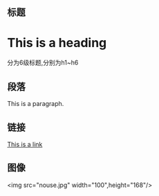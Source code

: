 ## 标题

<h1> This is a heading </h1>

分为6级标题,分别为h1~h6

## 段落

<p> This is a paragraph.</p>

## 链接

<a href="https://www.baidu.com/">This is a link</a>

## 图像

<img src="nouse.jpg" width="100",height="168"/>


